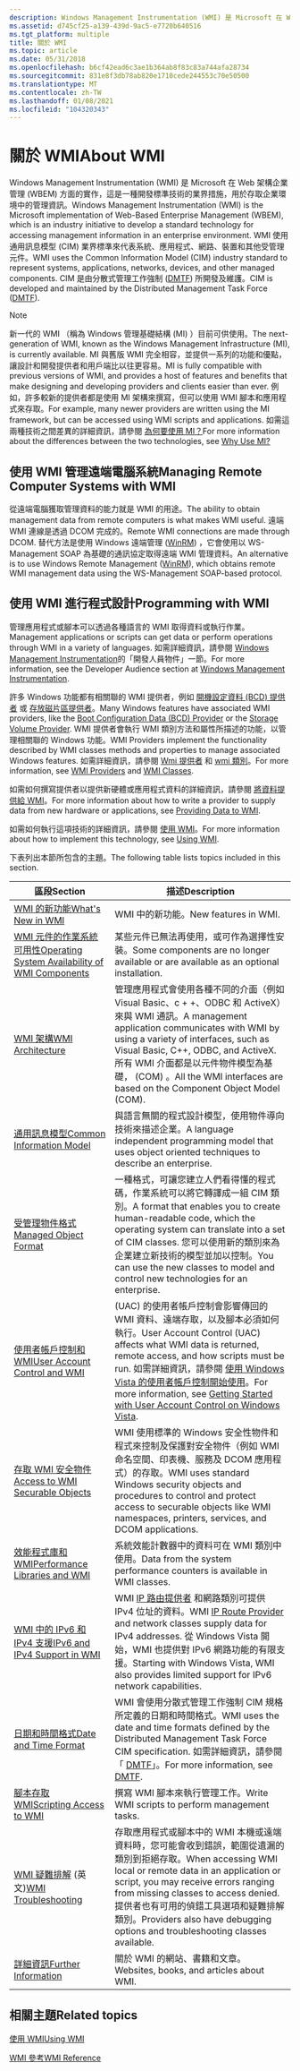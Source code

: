 ```yaml
---
description: Windows Management Instrumentation (WMI) 是 Microsoft 在 Web 架構企業管理 (WBEM) 方面的實作，這是一種開發標準技術的業界措施，用於存取企業環境中的管理資訊。
ms.assetid: d745cf25-a139-439d-9ac5-e7720b640516
ms.tgt_platform: multiple
title: 關於 WMI
ms.topic: article
ms.date: 05/31/2018
ms.openlocfilehash: b6cf42ead6c3ae1b364ab8f83c83a744afa28734
ms.sourcegitcommit: 831e8f3db78ab820e1710cede244553c70e50500
ms.translationtype: MT
ms.contentlocale: zh-TW
ms.lasthandoff: 01/08/2021
ms.locfileid: "104320343"
---
```

# <a name="about-wmi"></a><span data-ttu-id="1f5eb-103">關於 WMI</span><span class="sxs-lookup"><span data-stu-id="1f5eb-103">About WMI</span></span>

<span data-ttu-id="1f5eb-104">Windows Management Instrumentation (WMI) 是 Microsoft 在 Web 架構企業管理 (WBEM) 方面的實作，這是一種開發標準技術的業界措施，用於存取企業環境中的管理資訊。</span><span class="sxs-lookup"><span data-stu-id="1f5eb-104">Windows Management Instrumentation (WMI) is the Microsoft implementation of Web-Based Enterprise Management (WBEM), which is an industry initiative to develop a standard technology for accessing management information in an enterprise environment.</span></span> <span data-ttu-id="1f5eb-105">WMI 使用通用訊息模型 (CIM) 業界標準來代表系統、應用程式、網路、裝置和其他受管理元件。</span><span class="sxs-lookup"><span data-stu-id="1f5eb-105">WMI uses the Common Information Model (CIM) industry standard to represent systems, applications, networks, devices, and other managed components.</span></span> <span data-ttu-id="1f5eb-106">CIM 是由分散式管理工作強制 ([DMTF](https://www.dmtf.org/standards/wsman)) 所開發及維護。</span><span class="sxs-lookup"><span data-stu-id="1f5eb-106">CIM is developed and maintained by the Distributed Management Task Force ([DMTF](https://www.dmtf.org/standards/wsman)).</span></span>

> [!Note]  
> <span data-ttu-id="1f5eb-107">新一代的 WMI （稱為 Windows 管理基礎結構 (MI) ）目前可供使用。</span><span class="sxs-lookup"><span data-stu-id="1f5eb-107">The next-generation of WMI, known as the Windows Management Infrastructure (MI), is currently available.</span></span> <span data-ttu-id="1f5eb-108">MI 與舊版 WMI 完全相容，並提供一系列的功能和優點，讓設計和開發提供者和用戶端比以往更容易。</span><span class="sxs-lookup"><span data-stu-id="1f5eb-108">MI is fully compatible with previous versions of WMI, and provides a host of features and benefits that make designing and developing providers and clients easier than ever.</span></span> <span data-ttu-id="1f5eb-109">例如，許多較新的提供者都是使用 MI 架構來撰寫，但可以使用 WMI 腳本和應用程式來存取。</span><span class="sxs-lookup"><span data-stu-id="1f5eb-109">For example, many newer providers are written using the MI framework, but can be accessed using WMI scripts and applications.</span></span> <span data-ttu-id="1f5eb-110">如需這兩種技術之間差異的詳細資訊，請參閱 [為何要使用 MI？](/previous-versions/windows/desktop/wmi_v2/why-use-mi-)</span><span class="sxs-lookup"><span data-stu-id="1f5eb-110">For more information about the differences between the two technologies, see [Why Use MI?](/previous-versions/windows/desktop/wmi_v2/why-use-mi-)</span></span>

 

## <a name="managing-remote-computer-systems-with-wmi"></a><span data-ttu-id="1f5eb-111">使用 WMI 管理遠端電腦系統</span><span class="sxs-lookup"><span data-stu-id="1f5eb-111">Managing Remote Computer Systems with WMI</span></span>

<span data-ttu-id="1f5eb-112">從遠端電腦獲取管理資料的能力就是 WMI 的用途。</span><span class="sxs-lookup"><span data-stu-id="1f5eb-112">The ability to obtain management data from remote computers is what makes WMI useful.</span></span> <span data-ttu-id="1f5eb-113">遠端 WMI 連線是透過 DCOM 完成的。</span><span class="sxs-lookup"><span data-stu-id="1f5eb-113">Remote WMI connections are made through DCOM.</span></span> <span data-ttu-id="1f5eb-114">替代方法是使用 Windows 遠端管理 ([WinRM](/windows/desktop/WinRM/portal)) ，它會使用以 WS-Management SOAP 為基礎的通訊協定取得遠端 WMI 管理資料。</span><span class="sxs-lookup"><span data-stu-id="1f5eb-114">An alternative is to use Windows Remote Management ([WinRM](/windows/desktop/WinRM/portal)), which obtains remote WMI management data using the WS-Management SOAP-based protocol.</span></span>

## <a name="programming-with-wmi"></a><span data-ttu-id="1f5eb-115">使用 WMI 進行程式設計</span><span class="sxs-lookup"><span data-stu-id="1f5eb-115">Programming with WMI</span></span>

<span data-ttu-id="1f5eb-116">管理應用程式或腳本可以透過各種語言的 WMI 取得資料或執行作業。</span><span class="sxs-lookup"><span data-stu-id="1f5eb-116">Management applications or scripts can get data or perform operations through WMI in a variety of languages.</span></span> <span data-ttu-id="1f5eb-117">如需詳細資訊，請參閱 [Windows Management Instrumentation](wmi-start-page.md)的「開發人員物件」一節。</span><span class="sxs-lookup"><span data-stu-id="1f5eb-117">For more information, see the Developer Audience section at [Windows Management Instrumentation](wmi-start-page.md).</span></span>

<span data-ttu-id="1f5eb-118">許多 Windows 功能都有相關聯的 WMI 提供者，例如 [開機設定資料 (BCD) 提供者](/previous-versions/windows/desktop/bcd/boot-configuration-data-portal) 或 [存放磁片區提供者](/previous-versions/windows/desktop/vdswmi/storage-volume-provider)。</span><span class="sxs-lookup"><span data-stu-id="1f5eb-118">Many Windows features have associated WMI providers, like the [Boot Configuration Data (BCD) Provider](/previous-versions/windows/desktop/bcd/boot-configuration-data-portal) or the [Storage Volume Provider](/previous-versions/windows/desktop/vdswmi/storage-volume-provider).</span></span> <span data-ttu-id="1f5eb-119">WMI 提供者會執行 WMI 類別方法和屬性所描述的功能，以管理相關聯的 Windows 功能。</span><span class="sxs-lookup"><span data-stu-id="1f5eb-119">WMI Providers implement the functionality described by WMI classes methods and properties to manage associated Windows features.</span></span> <span data-ttu-id="1f5eb-120">如需詳細資訊，請參閱 [Wmi 提供者](wmi-providers.md) 和 [wmi 類別](wmi-classes.md)。</span><span class="sxs-lookup"><span data-stu-id="1f5eb-120">For more information, see [WMI Providers](wmi-providers.md) and [WMI Classes](wmi-classes.md).</span></span>

<span data-ttu-id="1f5eb-121">如需如何撰寫提供者以提供新硬體或應用程式資料的詳細資訊，請參閱 [將資料提供給 WMI](providing-data-to-wmi.md)。</span><span class="sxs-lookup"><span data-stu-id="1f5eb-121">For more information about how to write a provider to supply data from new hardware or applications, see [Providing Data to WMI](providing-data-to-wmi.md).</span></span>

<span data-ttu-id="1f5eb-122">如需如何執行這項技術的詳細資訊，請參閱 [使用 WMI](using-wmi.md)。</span><span class="sxs-lookup"><span data-stu-id="1f5eb-122">For more information about how to implement this technology, see [Using WMI](using-wmi.md).</span></span>

<span data-ttu-id="1f5eb-123">下表列出本節所包含的主題。</span><span class="sxs-lookup"><span data-stu-id="1f5eb-123">The following table lists topics included in this section.</span></span>



| <span data-ttu-id="1f5eb-124">區段</span><span class="sxs-lookup"><span data-stu-id="1f5eb-124">Section</span></span>                                                                                                | <span data-ttu-id="1f5eb-125">描述</span><span class="sxs-lookup"><span data-stu-id="1f5eb-125">Description</span></span>                                                                                                                                                                                                                                       |
|--------------------------------------------------------------------------------------------------------|---------------------------------------------------------------------------------------------------------------------------------------------------------------------------------------------------------------------------------------------------|
| [<span data-ttu-id="1f5eb-126">WMI 的新功能</span><span class="sxs-lookup"><span data-stu-id="1f5eb-126">What's New in WMI</span></span>](what-s-new-in-wmi.md)                                                             | <span data-ttu-id="1f5eb-127">WMI 中的新功能。</span><span class="sxs-lookup"><span data-stu-id="1f5eb-127">New features in WMI.</span></span>                                                                                                                                                                                                                              |
| [<span data-ttu-id="1f5eb-128">WMI 元件的作業系統可用性</span><span class="sxs-lookup"><span data-stu-id="1f5eb-128">Operating System Availability of WMI Components</span></span>](operating-system-availability-of-wmi-components.md) | <span data-ttu-id="1f5eb-129">某些元件已無法再使用，或可作為選擇性安裝。</span><span class="sxs-lookup"><span data-stu-id="1f5eb-129">Some components are no longer available or are available as an optional installation.</span></span>                                                                                                                                                             |
| [<span data-ttu-id="1f5eb-130">WMI 架構</span><span class="sxs-lookup"><span data-stu-id="1f5eb-130">WMI Architecture</span></span>](wmi-architecture.md)                                                               | <span data-ttu-id="1f5eb-131">管理應用程式會使用各種不同的介面（例如 Visual Basic、c + +、ODBC 和 ActiveX）來與 WMI 通訊。</span><span class="sxs-lookup"><span data-stu-id="1f5eb-131">A management application communicates with WMI by using a variety of interfaces, such as Visual Basic, C++, ODBC, and ActiveX.</span></span> <span data-ttu-id="1f5eb-132">所有 WMI 介面都是以元件物件模型為基礎， (COM) 。</span><span class="sxs-lookup"><span data-stu-id="1f5eb-132">All the WMI interfaces are based on the Component Object Model (COM).</span></span>                                              |
| [<span data-ttu-id="1f5eb-133">通用訊息模型</span><span class="sxs-lookup"><span data-stu-id="1f5eb-133">Common Information Model</span></span>](common-information-model.md)                                               | <span data-ttu-id="1f5eb-134">與語言無關的程式設計模型，使用物件導向技術來描述企業。</span><span class="sxs-lookup"><span data-stu-id="1f5eb-134">A language independent programming model that uses object oriented techniques to describe an enterprise.</span></span>                                                                                                                                          |
| [<span data-ttu-id="1f5eb-135">受管理物件格式</span><span class="sxs-lookup"><span data-stu-id="1f5eb-135">Managed Object Format</span></span>](managed-object-format--mof-.md)                                               | <span data-ttu-id="1f5eb-136">一種格式，可讓您建立人們看得懂的程式碼，作業系統可以將它轉譯成一組 CIM 類別。</span><span class="sxs-lookup"><span data-stu-id="1f5eb-136">A format that enables you to create human-readable code, which the operating system can translate into a set of CIM classes.</span></span> <span data-ttu-id="1f5eb-137">您可以使用新的類別來為企業建立新技術的模型並加以控制。</span><span class="sxs-lookup"><span data-stu-id="1f5eb-137">You can use the new classes to model and control new technologies for an enterprise.</span></span>                                 |
| [<span data-ttu-id="1f5eb-138">使用者帳戶控制和 WMI</span><span class="sxs-lookup"><span data-stu-id="1f5eb-138">User Account Control and WMI</span></span>](user-account-control-and-wmi.md)                                       | <span data-ttu-id="1f5eb-139"> (UAC) 的使用者帳戶控制會影響傳回的 WMI 資料、遠端存取，以及腳本必須如何執行。</span><span class="sxs-lookup"><span data-stu-id="1f5eb-139">User Account Control (UAC) affects what WMI data is returned, remote access, and how scripts must be run.</span></span> <span data-ttu-id="1f5eb-140">如需詳細資訊，請參閱 [使用 Windows Vista 的使用者帳戶控制開始使用](https://support.microsoft.com/help/922708/how-to-use-user-account-control-uac-in-windows-vista)。</span><span class="sxs-lookup"><span data-stu-id="1f5eb-140">For more information, see [Getting Started with User Account Control on Windows Vista](https://support.microsoft.com/help/922708/how-to-use-user-account-control-uac-in-windows-vista).</span></span> |
| [<span data-ttu-id="1f5eb-141">存取 WMI 安全物件</span><span class="sxs-lookup"><span data-stu-id="1f5eb-141">Access to WMI Securable Objects</span></span>](access-to-wmi-securable-objects.md)                                 | <span data-ttu-id="1f5eb-142">WMI 使用標準的 Windows 安全性物件和程式來控制及保護對安全物件（例如 WMI 命名空間、印表機、服務及 DCOM 應用程式）的存取。</span><span class="sxs-lookup"><span data-stu-id="1f5eb-142">WMI uses standard Windows security objects and procedures to control and protect access to securable objects like WMI namespaces, printers, services, and DCOM applications.</span></span>                                                                      |
| [<span data-ttu-id="1f5eb-143">效能程式庫和 WMI</span><span class="sxs-lookup"><span data-stu-id="1f5eb-143">Performance Libraries and WMI</span></span>](performance-libraries-and-wmi.md)                                     | <span data-ttu-id="1f5eb-144">系統效能計數器中的資料可在 WMI 類別中使用。</span><span class="sxs-lookup"><span data-stu-id="1f5eb-144">Data from the system performance counters is available in WMI classes.</span></span>                                                                                                                                                                            |
| [<span data-ttu-id="1f5eb-145">WMI 中的 IPv6 和 IPv4 支援</span><span class="sxs-lookup"><span data-stu-id="1f5eb-145">IPv6 and IPv4 Support in WMI</span></span>](ipv6-and-ipv4-support-in-wmi.md)                                       | <span data-ttu-id="1f5eb-146">WMI [IP 路由提供者](/previous-versions/windows/desktop/wmiiprouteprov/ip-route-provider) 和網路類別可提供 IPv4 位址的資料。</span><span class="sxs-lookup"><span data-stu-id="1f5eb-146">WMI [IP Route Provider](/previous-versions/windows/desktop/wmiiprouteprov/ip-route-provider) and network classes supply data for IPv4 addresses.</span></span> <span data-ttu-id="1f5eb-147">從 Windows Vista 開始，WMI 也提供對 IPv6 網路功能的有限支援。</span><span class="sxs-lookup"><span data-stu-id="1f5eb-147">Starting with Windows Vista, WMI also provides limited support for IPv6 network capabilities.</span></span>                                       |
| [<span data-ttu-id="1f5eb-148">日期和時間格式</span><span class="sxs-lookup"><span data-stu-id="1f5eb-148">Date and Time Format</span></span>](date-and-time-format.md)                                                       | <span data-ttu-id="1f5eb-149">WMI 會使用分散式管理工作強制 CIM 規格所定義的日期和時間格式。</span><span class="sxs-lookup"><span data-stu-id="1f5eb-149">WMI uses the date and time formats defined by the Distributed Management Task Force CIM specification.</span></span> <span data-ttu-id="1f5eb-150">如需詳細資訊，請參閱「 [DMTF](https://www.dmtf.org/)」。</span><span class="sxs-lookup"><span data-stu-id="1f5eb-150">For more information, see [DMTF](https://www.dmtf.org/).</span></span>                                                          |
| [<span data-ttu-id="1f5eb-151">腳本存取 WMI</span><span class="sxs-lookup"><span data-stu-id="1f5eb-151">Scripting Access to WMI</span></span>](scripting-access-to-wmi.md)                                                 | <span data-ttu-id="1f5eb-152">撰寫 WMI 腳本來執行管理工作。</span><span class="sxs-lookup"><span data-stu-id="1f5eb-152">Write WMI scripts to perform management tasks.</span></span>                                                                                                                                                                                                    |
| <span data-ttu-id="1f5eb-153">[WMI 疑難排解](wmi-troubleshooting.md) \(英文\)</span><span class="sxs-lookup"><span data-stu-id="1f5eb-153">[WMI Troubleshooting](wmi-troubleshooting.md)</span></span>                                                         | <span data-ttu-id="1f5eb-154">存取應用程式或腳本中的 WMI 本機或遠端資料時，您可能會收到錯誤，範圍從遺漏的類別到拒絕存取。</span><span class="sxs-lookup"><span data-stu-id="1f5eb-154">When accessing WMI local or remote data in an application or script, you may receive errors ranging from missing classes to access denied.</span></span> <span data-ttu-id="1f5eb-155">提供者也有可用的偵錯工具選項和疑難排解類別。</span><span class="sxs-lookup"><span data-stu-id="1f5eb-155">Providers also have debugging options and troubleshooting classes available.</span></span>                           |
| [<span data-ttu-id="1f5eb-156">詳細資訊</span><span class="sxs-lookup"><span data-stu-id="1f5eb-156">Further Information</span></span>](further-information.md)                                                         | <span data-ttu-id="1f5eb-157">關於 WMI 的網站、書籍和文章。</span><span class="sxs-lookup"><span data-stu-id="1f5eb-157">Websites, books, and articles about WMI.</span></span>                                                                                                                                                                                                          |



 

## <a name="related-topics"></a><span data-ttu-id="1f5eb-158">相關主題</span><span class="sxs-lookup"><span data-stu-id="1f5eb-158">Related topics</span></span>

<dl> <dt>

[<span data-ttu-id="1f5eb-159">使用 WMI</span><span class="sxs-lookup"><span data-stu-id="1f5eb-159">Using WMI</span></span>](using-wmi.md)
</dt> <dt>

[<span data-ttu-id="1f5eb-160">WMI 參考</span><span class="sxs-lookup"><span data-stu-id="1f5eb-160">WMI Reference</span></span>](wmi-reference.md)
</dt> </dl>

 

 
